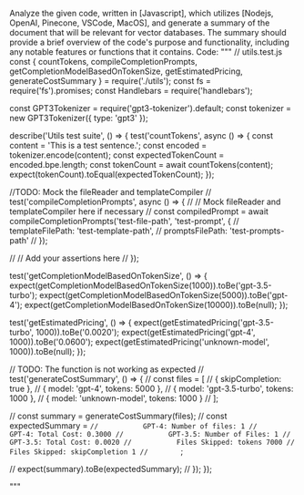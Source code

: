 Analyze the given code, written in [Javascript], which utilizes [Nodejs, OpenAI, Pinecone, VSCode, MacOS], and generate a summary of the document that will be relevant for vector databases. The summary should provide a brief overview of the code's purpose and functionality, including any notable features or functions that it contains.
Code:
"""
// utils.test.js
const {
  countTokens,
  compileCompletionPrompts,
  getCompletionModelBasedOnTokenSize,
  getEstimatedPricing,
  generateCostSummary
} = require('./utils');
const fs = require('fs').promises;
const Handlebars = require('handlebars');

const GPT3Tokenizer = require('gpt3-tokenizer').default;
const tokenizer = new GPT3Tokenizer({ type: 'gpt3' });

describe('Utils test suite', () => {
  test('countTokens', async () => {
    const content = 'This is a test sentence.';
    const encoded = tokenizer.encode(content);
    const expectedTokenCount = encoded.bpe.length;
    const tokenCount = await countTokens(content);
    expect(tokenCount).toEqual(expectedTokenCount);
  });

  //TODO: Mock the fileReader and templateCompiler
//   test('compileCompletionPrompts', async () => {
//     // Mock fileReader and templateCompiler here if necessary
//     const compiledPrompt = await compileCompletionPrompts('test-file-path', 'test-prompt', {
//       templateFilePath: 'test-template-path',
//       promptsFilePath: 'test-prompts-path'
//     });

//     // Add your assertions here
//   });

  test('getCompletionModelBasedOnTokenSize', () => {
    expect(getCompletionModelBasedOnTokenSize(1000)).toBe('gpt-3.5-turbo');
    expect(getCompletionModelBasedOnTokenSize(5000)).toBe('gpt-4');
    expect(getCompletionModelBasedOnTokenSize(10000)).toBe(null);
  });

  test('getEstimatedPricing', () => {
    expect(getEstimatedPricing('gpt-3.5-turbo', 1000)).toBe('0.0020');
    expect(getEstimatedPricing('gpt-4', 1000)).toBe('0.0600');
    expect(getEstimatedPricing('unknown-model', 1000)).toBe(null);
  });

  // TODO: The function is not working as expected
//   test('generateCostSummary', () => {
//     const files = [
//       { skipCompletion: true },
//       { model: 'gpt-4', tokens: 5000 },
//       { model: 'gpt-3.5-turbo', tokens: 1000 },
//       { model: 'unknown-model', tokens: 1000 }
//     ];

//     const summary = generateCostSummary(files);
//     const expectedSummary = `
//           GPT-4: Number of files: 1
//           GPT-4: Total Cost: 0.3000
//           GPT-3.5: Number of Files: 1
//           GPT-3.5: Total Cost: 0.0020
//           Files Skipped: tokens 7000
//           Files Skipped: skipCompletion 1
//         `;

//     expect(summary).toBe(expectedSummary);
//   });
});

"""